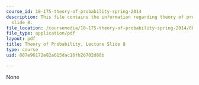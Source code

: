 ```yaml
---
course_id: 18-175-theory-of-probability-spring-2014
description: This file contains the information regarding theory of probability, lecture
  slide 8.
file_location: /coursemedia/18-175-theory-of-probability-spring-2014/887e96172e82a615dac16fb26702d88b_MIT18_175S14_Lecture8.pdf
file_type: application/pdf
layout: pdf
title: Theory of Probability, Lecture Slide 8
type: course
uid: 887e96172e82a615dac16fb26702d88b

---
```

None